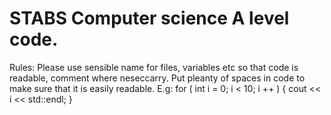 # STABS Computer science A level code.
Rules:
  Please use sensible name for files, variables etc so that code is readable, comment where neseccarry.
  Put pleanty of spaces in code to make sure that it is easily readable. E.g:
  for ( int i = 0; i < 10; i ++ ) {
      cout << i << std::endl;
  }
